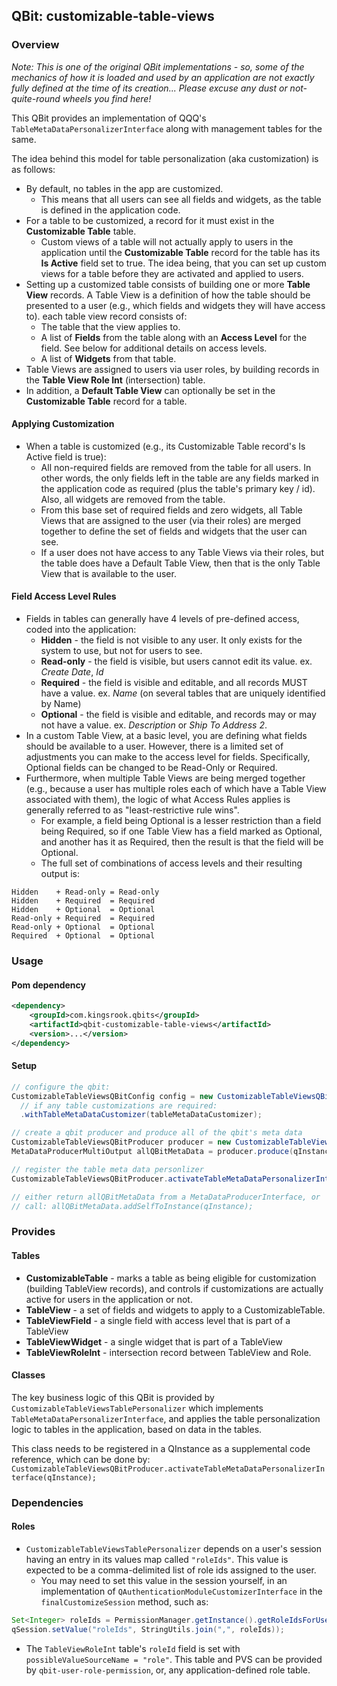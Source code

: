 ## QBit:  customizable-table-views

### Overview
*Note:  This is one of the original QBit implementations - so, some of the mechanics of how
it is loaded and used by an application are not exactly fully defined at the time of its
creation... Please excuse any dust or not-quite-round wheels you find here!*

This QBit provides an implementation of QQQ's `TableMetaDataPersonalizerInterface` along with
management tables for the same.    

The idea behind this model for table personalization (aka customization) is as follows:
* By default, no tables in the app are customized.
  * This means that all users can see all fields and widgets, as the table is defined in the application code.
* For a table to be customized, a record for it must exist in the **Customizable Table** table.  
  * Custom views of a table will not actually apply to users in the application until the **Customizable Table** record
    for the table has its **Is Active** field set to true.  The idea being, that you can set up custom views for a table
    before they are activated and applied to users.  
* Setting up a customized table consists of building one or more **Table View** records.  A Table View is a 
  definition of how the table should be presented to a user (e.g., which fields and widgets they will have access to).
  each table view record consists of:
  * The table that the view applies to.
  * A list of **Fields** from the table along with an **Access Level** for the field. See below for additional
    details on access levels.
  * A list of **Widgets** from that table.
* Table Views are assigned to users via user roles, by building records in the **Table View Role Int** (intersection)
  table.  
* In addition, a **Default Table View** can optionally be set in the **Customizable Table** record for a table.  

#### Applying Customization
* When a table is customized (e.g., its Customizable Table record's Is Active field is true):
  * All non-required fields are removed from the table for all users.  In other words, the only fields left in the table
    are any fields marked in the application code as required (plus the table's primary key / id).  Also, all widgets 
    are removed from the table.  
  * From this base set of required fields and zero widgets, all Table Views that are assigned to the user (via their 
    roles) are merged together to define the set of fields and widgets that the user can see. 
  * If a user does not have access to any Table Views via their roles, but the table does have a Default Table View, 
    then that is the only Table View that is available to the user.

#### Field Access Level Rules
* Fields in tables can generally have 4 levels of pre-defined access, coded into the application:
  * **Hidden** - the field is not visible to any user.  It only exists for the system to use, but not for users to see.
  * **Read-only** - the field is visible, but users cannot edit its value.  ex. *Create Date*, *Id*
  * **Required** - the field is visible and editable, and all records MUST have a value.  ex. *Name* (on several tables 
    that are uniquely identified by Name)
  * **Optional** - the field is visible and editable, and records may or may not have a value.  ex. *Description* or 
    *Ship To Address 2*.
* In a custom Table View, at a basic level, you are defining what fields should be available to a user. However, 
  there is a limited set of adjustments you can make to the access level for fields.  Specifically, Optional fields 
  can be changed to be Read-Only or Required.  
* Furthermore, when multiple Table Views are being merged together (e.g., because a user has multiple roles each of 
  which have a Table View associated with them), the logic of what Access Rules applies is generally referred to as 
  "least-restrictive rule wins".  
  * For example, a field being Optional is a lesser restriction than a field being Required, so if one Table View 
    has a field marked as Optional, and another has it as Required, then the result is that the field will be Optional.
  * The full set of combinations of access levels and their resulting output is:
```
Hidden    + Read-only = Read-only
Hidden    + Required  = Required
Hidden    + Optional  = Optional
Read-only + Required  = Required
Read-only + Optional  = Optional
Required  + Optional  = Optional
```

### Usage

#### Pom dependency
```xml
<dependency>
    <groupId>com.kingsrook.qbits</groupId>
    <artifactId>qbit-customizable-table-views</artifactId>
    <version>...</version>
</dependency>
```

#### Setup
```java
// configure the qbit:
CustomizableTableViewsQBitConfig config = new CustomizableTableViewsQBitConfig()
  // if any table customizations are required:
  .withTableMetaDataCustomizer(tableMetaDataCustomizer);

// create a qbit producer and produce all of the qbit's meta data
CustomizableTableViewsQBitProducer producer = new CustomizableTableViewsQBitProducer().withQBitConfig(config);
MetaDataProducerMultiOutput allQBitMetaData = producer.produce(qInstance);

// register the table meta data personlizer
CustomizableTableViewsQBitProducer.activateTableMetaDataPersonalizerInterface(qInstance);

// either return allQBitMetaData from a MetaDataProducerInterface, or 
// call: allQBitMetaData.addSelfToInstance(qInstance);
```

### Provides
#### Tables
* **CustomizableTable** - marks a table as being eligible for customization (building TableView records), and controls if 
  customizations are actually active for users in the application or not.
* **TableView** - a set of fields and widgets to apply to a CustomizableTable.
* **TableViewField** - a single field with access level that is part of a TableView
* **TableViewWidget** - a single widget that is part of a TableView
* **TableViewRoleInt** - intersection record between TableView and Role.

#### Classes
The key business logic of this QBit is provided by `CustomizableTableViewsTablePersonalizer` which implements 
`TableMetaDataPersonalizerInterface`, and applies the table personalization logic to tables in the application, 
based on data in the tables. 

This class needs to be registered in a QInstance as a supplemental code reference, which can be done by:
`CustomizableTableViewsQBitProducer.activateTableMetaDataPersonalizerInterface(qInstance);`

### Dependencies
#### Roles
* `CustomizableTableViewsTablePersonalizer` depends on a user's session having an entry in its values map called 
  `"roleIds"`.  This value is expected to be a comma-delimited list of role ids assigned to the user.  
  * You may need to set this value in the session yourself, in an implementation of 
    `QAuthenticationModuleCustomizerInterface` in the `finalCustomizeSession` method, such as:
```java
Set<Integer> roleIds = PermissionManager.getInstance().getRoleIdsForUser(userId);
qSession.setValue("roleIds", StringUtils.join(",", roleIds));
```
* The `TableViewRoleInt` table's `roleId` field is set with `possibleValueSourceName = "role"`.  This table and PVS 
  can be provided by `qbit-user-role-permission`, or, any application-defined role table. 
